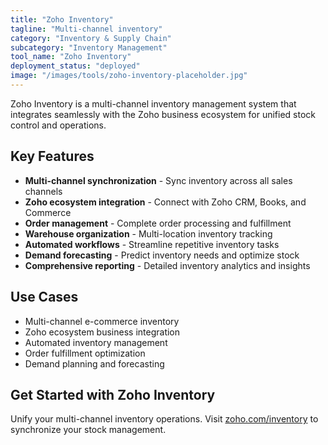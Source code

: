```yaml
---
title: "Zoho Inventory"
tagline: "Multi-channel inventory"
category: "Inventory & Supply Chain"
subcategory: "Inventory Management"
tool_name: "Zoho Inventory"
deployment_status: "deployed"
image: "/images/tools/zoho-inventory-placeholder.jpg"
---
```

Zoho Inventory is a multi-channel inventory management system that integrates seamlessly with the Zoho business ecosystem for unified stock control and operations.

## Key Features

- **Multi-channel synchronization** - Sync inventory across all sales channels
- **Zoho ecosystem integration** - Connect with Zoho CRM, Books, and Commerce
- **Order management** - Complete order processing and fulfillment
- **Warehouse organization** - Multi-location inventory tracking
- **Automated workflows** - Streamline repetitive inventory tasks
- **Demand forecasting** - Predict inventory needs and optimize stock
- **Comprehensive reporting** - Detailed inventory analytics and insights

## Use Cases

- Multi-channel e-commerce inventory
- Zoho ecosystem business integration
- Automated inventory management
- Order fulfillment optimization
- Demand planning and forecasting

## Get Started with Zoho Inventory

Unify your multi-channel inventory operations. Visit [zoho.com/inventory](https://www.zoho.com/inventory) to synchronize your stock management.